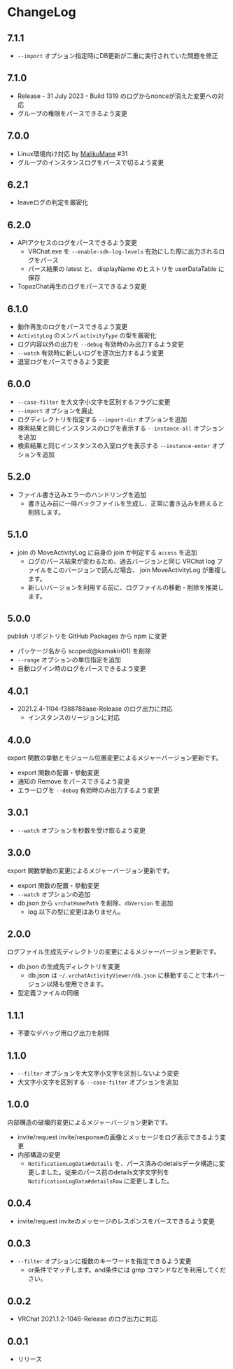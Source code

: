# ChangeLog

## 7.1.1
- `--import` オプション指定時にDB更新が二重に実行されていた問題を修正

## 7.1.0
- Release - 31 July 2023 - Build 1319 のログからnonceが消えた変更への対応
- グループの権限をパースできるよう変更

## 7.0.0
- Linux環境向け対応 by [MalikuMane](https://github.com/MalikuMane) #31
- グループのインスタンスログをパースで切るよう変更

## 6.2.1
- leaveログの判定を厳密化

## 6.2.0
- APIアクセスのログをパースできるよう変更
  - VRChat.exe を `--enable-sdk-log-levels` 有効にした際に出力されるログをパース
  - パース結果の latest と、 displayName のヒストリを userDataTable に保存
- TopazChat再生のログをパースできるよう変更

## 6.1.0
- 動作再生のログをパースできるよう変更
- `ActivityLog` のメンバ `activityType` の型を厳密化
- ログ内容以外の出力を `--debug` 有効時のみ出力するよう変更
- `--watch` 有効時に新しいログを逐次出力するよう変更
- 退室ログをパースできるよう変更

## 6.0.0
- `--case-filter` を大文字小文字を区別するフラグに変更
- `--import` オプションを廃止
- ログディレクトリを指定する `--import-dir` オプションを追加
- 検索結果と同じインスタンスのログを表示する `--instance-all` オプションを追加
- 検索結果と同じインスタンスの入室ログを表示する `--instance-enter` オプションを追加

## 5.2.0
- ファイル書き込みエラーのハンドリングを追加
  - 書き込み前に一時バックファイルを生成し、正常に書き込みを終えると削除します。

## 5.1.0
- join の MoveActivityLog に自身の join か判定する `access` を追加
  - ログのパース結果が変わるため、過去バージョンと同じ VRChat log ファイルをこのバージョンで読んだ場合、 join MoveActivityLog が重複します。
  - 新しいバージョンを利用する前に、ログファイルの移動・削除を推奨します。

## 5.0.0
publish リポジトリを GitHub Packages から npm に変更

- パッケージ名から scoped(@kamakiri01) を削除
- `--range` オプションの単位指定を追加
- 自動ログイン時のログをパースできるよう変更

## 4.0.1
- 2021.2.4-1104-f388788aae-Release のログ出力に対応
  - インスタンスのリージョンに対応

## 4.0.0
export 関数の挙動とモジュール位置変更によるメジャーバージョン更新です。

- export 関数の配置・挙動変更
- 通知の Remove をパースできるよう変更
- エラーログを `--debug` 有効時のみ出力するよう変更

## 3.0.1
- `--watch` オプションを秒数を受け取るよう変更

## 3.0.0
export 関数挙動の変更によるメジャーバージョン更新です。

- export 関数の配置・挙動変更
- `--watch` オプションの追加
- db.json から `vrchatHomePath` を削除、`dbVersion` を追加
  - log 以下の型に変更はありません。

## 2.0.0
ログファイル生成先ディレクトリの変更によるメジャーバージョン更新です。

- db.json の生成先ディレクトリを変更
  - db.json は `~/.vrchatActivityViewer/db.json` に移動することで本バージョン以降も使用できます。
- 型定義ファイルの同梱

## 1.1.1
- 不要なデバッグ用ログ出力を削除

## 1.1.0
- `--filter` オプションを大文字小文字を区別しないよう変更
- 大文字小文字を区別する `--case-filter` オプションを追加

## 1.0.0
内部構造の破壊的変更によるメジャーバージョン更新です。

- invite/request invite/responseの画像とメッセージをログ表示できるよう変更
- 内部構造の変更
  - `NotificationLogData#details` を、パース済みのdetailsデータ構造に変更しました。従来のパース前のdetails文字文字列を `NotificationLogData#detailsRaw` に変更しました。

## 0.0.4
- invite/request inviteのメッセージのレスポンスをパースできるよう変更

## 0.0.3
- `--filter` オプションに複数のキーワードを指定できるよう変更
  - or条件でマッチします。and条件には grep コマンドなどを利用してください。

## 0.0.2
- VRChat 2021.1.2-1046-Release のログ出力に対応

## 0.0.1
- リリース
